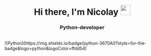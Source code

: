 <h1 align="center">Hi there, I'm Nicolay
<img src="https://github.com/blackcater/blackcater/raw/main/images/Hi.gif" height="32"/></h1>
<h3 align="center">Python-developer</h3>
<br>
![Python](https://img.shields.io/badge/python-3670A0?style=for-the-badge&logo=python&logoColor=ffdd54)
